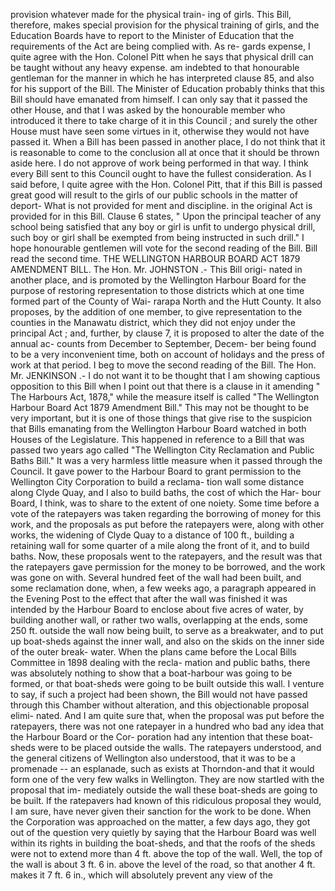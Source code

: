 provision whatever made for the physical train- ing of girls. This Bill, therefore, makes special provision for the physical training of girls, and the Education Boards have to report to the Minister of Education that the requirements of the Act are being complied with. As re- gards expense, I quite agree with the Hon. Colonel Pitt when he says that physical drill can be taught without any heavy expense. am indebted to that honourable gentleman for the manner in which he has interpreted clause 85, and also for his support of the Bill. The Minister of Education probably thinks that this Bill should have emanated from himself. I can only say that it passed the other House, and that I was asked by the honourable member who introduced it there to take charge of it in this Council ; and surely the other House must have seen some virtues in it, otherwise they would not have passed it. When a Bill has been passed in another place, I do not think that it is reasonable to come to the conclusion all at once that it should be thrown aside here. I do not approve of work being performed in that way. I think every Bill sent to this Council ought to have the fullest consideration. As I said before, I quite agree with the Hon. Colonel Pitt, that if this Bill is passed great good will result to the girls of our public schools in the matter of deport- What is not provided for ment and discipline. in the original Act is provided for in this Bill. Clause 6 states, " Upon the principal teacher of any school being satisfied that any boy or girl is unfit to undergo physical drill, such boy or girl shall be exempted from being instructed in such drill." I hope honourable gentlemen will vote for the second reading of the Bill. Bill read the second time. THE WELLINGTON HARBOUR BOARD ACT 1879 AMENDMENT BILL. The Hon. Mr. JOHNSTON .- This Bill origi- nated in another place, and is promoted by the Wellington Harbour Board for the purpose of restoring representation to those districts which at one time formed part of the County of Wai- rarapa North and the Hutt County. It also proposes, by the addition of one member, to give representation to the counties in the Manawatu district, which they did not enjoy under the principal Act ; and, further, by clause 7, it is proposed to alter the date of the annual ac- counts from December to September, Decem- ber being found to be a very inconvenient time, both on account of holidays and the press of work at that period. I beg to move the second reading of the Bill. The Hon. Mr. JENKINSON .- I do not want it to be thought that I am showing captious opposition to this Bill when I point out that there is a clause in it amending " The Harbours Act, 1878," while the measure itself is called "The Wellington Harbour Board Act 1879 Amendment Bill." This may not be thought to be very important, but it is one of those things that give rise to the suspicion that Bills emanating from the Wellington Harbour Board watched in both Houses of the Legislature. This happened in reference to a Bill that was passed two years ago called "The Wellington City Reclamation and Public Baths Bill." It was a very harmless little measure when it passed through the Council. It gave power to the Harbour Board to grant permission to the Wellington City Corporation to build a reclama- tion wall some distance along Clyde Quay, and I also to build baths, the cost of which the Har- bour Board, I think, was to share to the extent of one noiety. Some time before a vote of the ratepayers was taken regarding the borrowing of money for this work, and the proposals as put before the ratepayers were, along with other works, the widening of Clyde Quay to a distance of 100 ft., building a retaining wall for some quarter of a mile along the front of it, and to build baths. Now, these proposals went to the ratepayers, and the result was that the ratepayers gave permission for the money to be borrowed, and the work was gone on with. Several hundred feet of the wall had been built, and some reclamation done, when, a few weeks ago, a paragraph appeared in the Evening Post to the effect that after the wall was finished it was intended by the Harbour Board to enclose about five acres of water, by building another wall, or rather two walls, overlapping at the ends, some 250 ft. outside the wall now being built, to serve as a breakwater, and to put up boat-sheds against the inner wall, and also on the skids on the inner side of the outer break- water. When the plans came before the Local Bills Committee in 1898 dealing with the recla- mation and public baths, there was absolutely nothing to show that a boat-harbour was going to be formed, or that boat-sheds were going to be built outside this wall. I venture to say, if such a project had been shown, the Bill would not have passed through this Chamber without alteration, and this objectionable proposal elimi- nated. And I am quite sure that, when the proposal was put before the ratepayers, there was not one ratepayer in a hundred who bad any idea that the Harbour Board or the Cor- poration had any intention that these boat- sheds were to be placed outside the walls. The ratepayers understood, and the general citizens of Wellington also understood, that it was to be a promenade -- an esplanade, such as exists at Thorndon-and that it would form one of the very few walks in Wellington. They are now startled with the proposal that im- mediately outside the wall these boat-sheds are going to be built. If the ratepavers had known of this ridiculous proposal they would, I am sure, have never given their sanction for the work to be done. When the Corporation was approached on the matter, a few days ago, they got out of the question very quietly by saying that the Harbour Board was well within its rights in building the boat-sheds, and that the roofs of the sheds were not to extend more than 4 ft. above the top of the wall. Well, the top of the wall is about 3 ft. 6 in. above the level of the road, so that another 4 ft. makes it 7 ft. 6 in., which will absolutely prevent any view of the 
